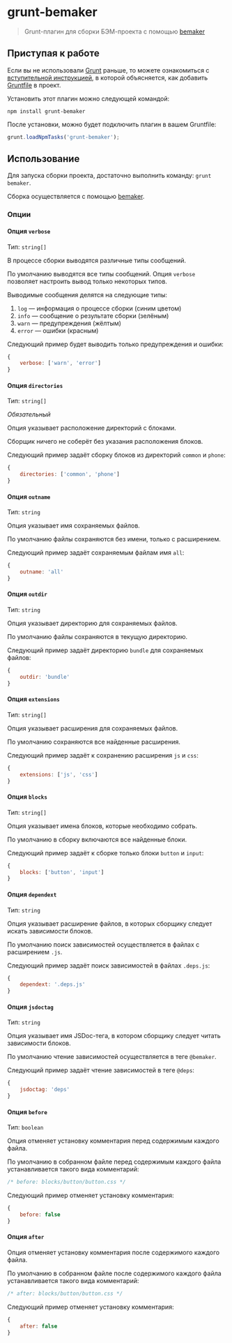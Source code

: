 # grunt-bemaker

> Grunt-плагин для сборки БЭМ-проекта с помощью [bemaker](https://github.com/tenorok/bemaker)

## Приступая к работе

Если вы не использовали [Grunt](http://gruntjs.com/) раньше, то можете ознакомиться с [вступительной инструкцией](http://gruntjs.com/getting-started), в которой объясняется, как добавить [Gruntfile](http://gruntjs.com/sample-gruntfile) в проект.

Установить этот плагин можно следующей командой:

```shell
npm install grunt-bemaker
```

После установки, можно будет подключить плагин в вашем Gruntfile:

```js
grunt.loadNpmTasks('grunt-bemaker');
```

## Использование

Для запуска сборки проекта, достаточно выполнить команду: `grunt bemaker`.

Сборка осуществляется с помощью [bemaker](https://github.com/tenorok/bemaker).

### Опции

#### Опция `verbose`

Тип: `string[]`

В процессе сборки выводятся различные типы сообщений.

По умолчанию выводятся все типы сообщений.
Опция `verbose` позволяет настроить вывод только некоторых типов.

Выводимые сообщения делятся на следующие типы:

1. `log` — информация о процессе сборки (синим цветом)
2. `info` — сообщение о результате сборки (зелёным)
3. `warn` — предупреждения (жёлтым)
4. `error` — ошибки (красным)

Следующий пример будет выводить только предупреждения и ошибки:

```js
{
    verbose: ['warn', 'error']
}
```


#### Опция `directories`

Тип: `string[]`

_Обязательный_

Опция указывает расположение директорий с блоками.

Сборщик ничего не соберёт без указания расположения блоков.

Следующий пример задаёт сборку блоков из директорий `common` и `phone`:

```js
{
    directories: ['common', 'phone']
}
```

#### Опция `outname`

Тип: `string`

Опция указывает имя сохраняемых файлов.

По умолчанию файлы сохраняются без имени, только с расширением.

Следующий пример задаёт сохраняемым файлам имя `all`:

```js
{
    outname: 'all'
}
```

#### Опция `outdir`

Тип: `string`

Опция указывает директорию для сохраняемых файлов.

По умолчанию файлы сохраняются в текущую директорию.

Следующий пример задаёт директорию `bundle` для сохраняемых файлов:

```js
{
    outdir: 'bundle'
}
```

#### Опция `extensions`

Тип: `string[]`

Опция указывает расширения для сохраняемых файлов.

По умолчанию сохраняются все найденные расширения.

Следующий пример задаёт к сохранению расширения `js` и `css`:

```js
{
    extensions: ['js', 'css']
}
```

#### Опция `blocks`

Тип: `string[]`

Опция указывает имена блоков, которые необходимо собрать.

По умолчанию в сборку включаются все найденные блоки.

Следующий пример задаёт к сборке только блоки `button` и `input`:

```js
{
    blocks: ['button', 'input']
}
```

#### Опция `dependext`

Тип: `string`

Опция указывает расширение файлов, в которых
сборщику следует искать зависимости блоков.

По умолчанию поиск зависимостей осуществляется в файлах с расширением `.js`.

Следующий пример задаёт поиск зависимостей в файлах `.deps.js`:

```js
{
    dependext: '.deps.js'
}
```

#### Опция `jsdoctag`

Тип: `string`

Опция указывает имя JSDoc-тега, в котором сборщику следует
читать зависимости блоков.

По умолчанию чтение зависимостей осуществляется в теге `@bemaker`.

Следующий пример задаёт чтение зависимостей в теге `@deps`:

```js
{
    jsdoctag: 'deps'
}
```

#### Опция `before`

Тип: `boolean`

Опция отменяет установку комментария перед содержимым каждого файла.

По умолчанию в собранном файле перед содержимым каждого файла устанавливается такого вида комментарий:

```css
/* before: blocks/button/button.css */
```

Следующий пример отменяет установку комментария:

```js
{
    before: false
}
```

#### Опция `after`

Опция отменяет установку комментария после содержимого каждого файла.

По умолчанию в собранном файле после содержимого каждого файла устанавливается такого вида комментарий:

```css
/* after: blocks/button/button.css */
```

Следующий пример отменяет установку комментария:

```js
{
    after: false
}
```
